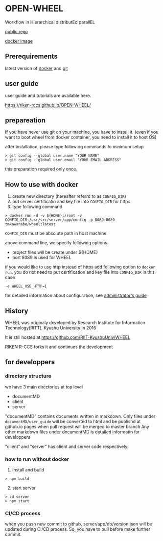 # OPEN-WHEEL
Workflow in Hierarchical distributEd parallEL

[public repo](https://github.com/RIKEN-RCCS/OPEN-WHEEL)

[docker image](https://hub.docker.com/r/tmkawanabe/wheel)

## Prerequirements
latest version of [docker](https://www.docker.com/) and [git](https://git-scm.com/)

## user guide
user guide and tutorials are available here.

https://riken-rccs.github.io/OPEN-WHEEL/

## prepareation
If you have never use git on your machine, you have to install it.
(even if you want to boot wheel from docker container, you need to install it to host OS)

after installation, please type following commands to minimum setup

```
> git config --global user.name "YOUR NAME"
> git config --global user.email "YOUR EMAIL ADDRESS"
```

this preparation required only once.

## How to use with docker
1. create new directory (hereafter referrd to as `CONFIG_DIR`)
2. put server certificatin and key file into `CONFIG_DIR` for https
3. type following command

```
> docker run -d -v ${HOME}:/root -v CONFIG_DIR:/usr/src/server/app/config -p 8089:8089 tmkawanabe/wheel:latest
```

`CONFIG_DIR` must be absolute path in host machine.

above command line, we specify following options

- project files will be create under ${HOME}
- port 8089 is used for WHEEL

if you would like to use http instead of https add following option to `docker run`.
you do not need to put certification and key file into `CONFIG_DIR` in this case

```
-e WHEEL_USE_HTTP=1
```

for detailed information about configuration, see [administrator's guide](./documentMD/AdminGuide.md)

## History
WHEEL was originaly developed by Research Institute for Information Technology(RITT), Kyushu University in 2016

It is still hosted at https://github.com/RIIT-KyushuUniv/WHEEL

RIKEN R-CCS forks it and continues the development


## for developpers
### directory structure
we have 3 main directories at top level

- documentMD
- client
- server

"documentMD" contains documents written in markdown.
Only files under `documentMD/user_guide` will be converted to html and be publishd at github.io pages
when pull request will be merged to master branch
Any other markdown files under documentMD is detailed informatin for developpers

"client" and "server" has client and server code respectively.

### how to run without docker
1. install and build
```
> npm build
```
2. start server
```
> cd server
> npm start
```

### CI/CD process
when you push new commit to github, server/app/db/version.json will be updated during CI/CD process.
So, you have to pull before make further commit.
